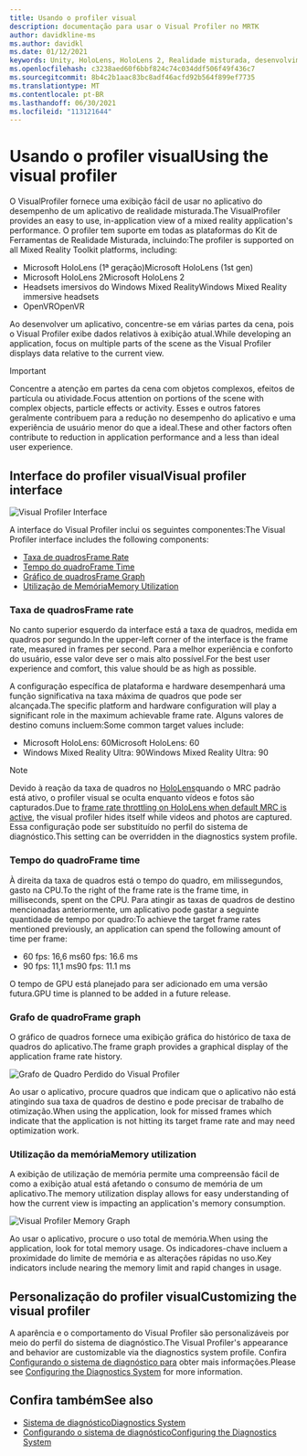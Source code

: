 ```yaml
---
title: Usando o profiler visual
description: documentação para usar o Visual Profiler no MRTK
author: davidkline-ms
ms.author: davidkl
ms.date: 01/12/2021
keywords: Unity, HoloLens, HoloLens 2, Realidade misturada, desenvolvimento, MRTK,
ms.openlocfilehash: c3238aed60f6bbf824c74c034ddf506f49f436c7
ms.sourcegitcommit: 8b4c2b1aac83bc8adf46acfd92b564f899ef7735
ms.translationtype: MT
ms.contentlocale: pt-BR
ms.lasthandoff: 06/30/2021
ms.locfileid: "113121644"
---
```

# <a name="using-the-visual-profiler"></a><span data-ttu-id="51469-104">Usando o profiler visual</span><span class="sxs-lookup"><span data-stu-id="51469-104">Using the visual profiler</span></span>

<span data-ttu-id="51469-105">O VisualProfiler fornece uma exibição fácil de usar no aplicativo do desempenho de um aplicativo de realidade misturada.</span><span class="sxs-lookup"><span data-stu-id="51469-105">The VisualProfiler provides an easy to use, in-application view of a mixed reality application's performance.</span></span> <span data-ttu-id="51469-106">O profiler tem suporte em todas as plataformas do Kit de Ferramentas de Realidade Misturada, incluindo:</span><span class="sxs-lookup"><span data-stu-id="51469-106">The profiler is supported on all Mixed Reality Toolkit platforms, including:</span></span>

- <span data-ttu-id="51469-107">Microsoft HoloLens (1ª geração)</span><span class="sxs-lookup"><span data-stu-id="51469-107">Microsoft HoloLens (1st gen)</span></span>
- <span data-ttu-id="51469-108">Microsoft HoloLens 2</span><span class="sxs-lookup"><span data-stu-id="51469-108">Microsoft HoloLens 2</span></span>
- <span data-ttu-id="51469-109">Headsets imersivos do Windows Mixed Reality</span><span class="sxs-lookup"><span data-stu-id="51469-109">Windows Mixed Reality immersive headsets</span></span>
- <span data-ttu-id="51469-110">OpenVR</span><span class="sxs-lookup"><span data-stu-id="51469-110">OpenVR</span></span>

<span data-ttu-id="51469-111">Ao desenvolver um aplicativo, concentre-se em várias partes da cena, pois o Visual Profiler exibe dados relativos à exibição atual.</span><span class="sxs-lookup"><span data-stu-id="51469-111">While developing an application, focus on multiple parts of the scene as the Visual Profiler displays data relative to the current view.</span></span>

> [!IMPORTANT]
> <span data-ttu-id="51469-112">Concentre a atenção em partes da cena com objetos complexos, efeitos de partícula ou atividade.</span><span class="sxs-lookup"><span data-stu-id="51469-112">Focus attention on portions of the scene with complex objects, particle effects or activity.</span></span> <span data-ttu-id="51469-113">Esses e outros fatores geralmente contribuem para a redução no desempenho do aplicativo e uma experiência de usuário menor do que a ideal.</span><span class="sxs-lookup"><span data-stu-id="51469-113">These and other factors often contribute to reduction in application performance and a less than ideal user experience.</span></span>

## <a name="visual-profiler-interface"></a><span data-ttu-id="51469-114">Interface do profiler visual</span><span class="sxs-lookup"><span data-stu-id="51469-114">Visual profiler interface</span></span>

![Visual Profiler Interface](../images/diagnostics/VisualProfiler.png)

<span data-ttu-id="51469-116">A interface do Visual Profiler inclui os seguintes componentes:</span><span class="sxs-lookup"><span data-stu-id="51469-116">The Visual Profiler interface includes the following components:</span></span>

- [<span data-ttu-id="51469-117">Taxa de quadros</span><span class="sxs-lookup"><span data-stu-id="51469-117">Frame Rate</span></span>](#frame-rate)
- [<span data-ttu-id="51469-118">Tempo do quadro</span><span class="sxs-lookup"><span data-stu-id="51469-118">Frame Time</span></span>](#frame-time)
- [<span data-ttu-id="51469-119">Gráfico de quadros</span><span class="sxs-lookup"><span data-stu-id="51469-119">Frame Graph</span></span>](#frame-graph)
- [<span data-ttu-id="51469-120">Utilização de Memória</span><span class="sxs-lookup"><span data-stu-id="51469-120">Memory Utilization</span></span>](#memory-utilization)

### <a name="frame-rate"></a><span data-ttu-id="51469-121">Taxa de quadros</span><span class="sxs-lookup"><span data-stu-id="51469-121">Frame rate</span></span>

<span data-ttu-id="51469-122">No canto superior esquerdo da interface está a taxa de quadros, medida em quadros por segundo.</span><span class="sxs-lookup"><span data-stu-id="51469-122">In the upper-left corner of the interface is the frame rate, measured in frames per second.</span></span> <span data-ttu-id="51469-123">Para a melhor experiência e conforto do usuário, esse valor deve ser o mais alto possível.</span><span class="sxs-lookup"><span data-stu-id="51469-123">For the best user experience and comfort, this value should be as high as possible.</span></span>

<span data-ttu-id="51469-124">A configuração específica de plataforma e hardware desempenhará uma função significativa na taxa máxima de quadros que pode ser alcançada.</span><span class="sxs-lookup"><span data-stu-id="51469-124">The specific platform and hardware configuration will play a significant role in the maximum achievable frame rate.</span></span> <span data-ttu-id="51469-125">Alguns valores de destino comuns incluem:</span><span class="sxs-lookup"><span data-stu-id="51469-125">Some common target values include:</span></span>

- <span data-ttu-id="51469-126">Microsoft HoloLens: 60</span><span class="sxs-lookup"><span data-stu-id="51469-126">Microsoft HoloLens: 60</span></span>
- <span data-ttu-id="51469-127">Windows Mixed Reality Ultra: 90</span><span class="sxs-lookup"><span data-stu-id="51469-127">Windows Mixed Reality Ultra: 90</span></span>

> [!NOTE]
> <span data-ttu-id="51469-128">Devido à reação da taxa de quadros no [HoloLens](/windows/mixed-reality/mixed-reality-capture-for-developers#what-to-expect-when-mrc-is-enabled-on-hololens)quando o MRC padrão está ativo, o profiler visual se oculta enquanto vídeos e fotos são capturados.</span><span class="sxs-lookup"><span data-stu-id="51469-128">Due to [frame rate throttling on HoloLens when default MRC is active](/windows/mixed-reality/mixed-reality-capture-for-developers#what-to-expect-when-mrc-is-enabled-on-hololens), the visual profiler hides itself while videos and photos are captured.</span></span> <span data-ttu-id="51469-129">Essa configuração pode ser substituído no perfil do sistema de diagnóstico.</span><span class="sxs-lookup"><span data-stu-id="51469-129">This setting can be overridden in the diagnostics system profile.</span></span>

### <a name="frame-time"></a><span data-ttu-id="51469-130">Tempo do quadro</span><span class="sxs-lookup"><span data-stu-id="51469-130">Frame time</span></span>

<span data-ttu-id="51469-131">À direita da taxa de quadros está o tempo do quadro, em milissegundos, gasto na CPU.</span><span class="sxs-lookup"><span data-stu-id="51469-131">To the right of the frame rate is the frame time, in milliseconds, spent on the CPU.</span></span> <span data-ttu-id="51469-132">Para atingir as taxas de quadros de destino mencionadas anteriormente, um aplicativo pode gastar a seguinte quantidade de tempo por quadro:</span><span class="sxs-lookup"><span data-stu-id="51469-132">To achieve the target frame rates mentioned previously, an application can spend the following amount of time per frame:</span></span>

- <span data-ttu-id="51469-133">60 fps: 16,6 ms</span><span class="sxs-lookup"><span data-stu-id="51469-133">60 fps: 16.6 ms</span></span>
- <span data-ttu-id="51469-134">90 fps: 11,1 ms</span><span class="sxs-lookup"><span data-stu-id="51469-134">90 fps: 11.1 ms</span></span>

<span data-ttu-id="51469-135">O tempo de GPU está planejado para ser adicionado em uma versão futura.</span><span class="sxs-lookup"><span data-stu-id="51469-135">GPU time is planned to be added in a future release.</span></span>

### <a name="frame-graph"></a><span data-ttu-id="51469-136">Grafo de quadro</span><span class="sxs-lookup"><span data-stu-id="51469-136">Frame graph</span></span>

<span data-ttu-id="51469-137">O gráfico de quadros fornece uma exibição gráfica do histórico de taxa de quadros do aplicativo.</span><span class="sxs-lookup"><span data-stu-id="51469-137">The frame graph provides a graphical display of the application frame rate history.</span></span>

![Grafo de Quadro Perdido do Visual Profiler](../images/diagnostics/VisualProfilerMissedFrames.png)

<span data-ttu-id="51469-139">Ao usar o aplicativo, procure quadros que indicam que o aplicativo não está atingindo sua taxa de quadros de destino e pode precisar de trabalho de otimização.</span><span class="sxs-lookup"><span data-stu-id="51469-139">When using the application, look for missed frames which indicate that the application is not hitting its target frame rate and may need optimization work.</span></span>

### <a name="memory-utilization"></a><span data-ttu-id="51469-140">Utilização da memória</span><span class="sxs-lookup"><span data-stu-id="51469-140">Memory utilization</span></span>

<span data-ttu-id="51469-141">A exibição de utilização de memória permite uma compreensão fácil de como a exibição atual está afetando o consumo de memória de um aplicativo.</span><span class="sxs-lookup"><span data-stu-id="51469-141">The memory utilization display allows for easy understanding of how the current view is impacting an application's memory consumption.</span></span>

![Visual Profiler Memory Graph](../images/diagnostics/VisualProfilerMemory.png)

<span data-ttu-id="51469-143">Ao usar o aplicativo, procure o uso total de memória.</span><span class="sxs-lookup"><span data-stu-id="51469-143">When using the application, look for total memory usage.</span></span> <span data-ttu-id="51469-144">Os indicadores-chave incluem a proximidade do limite de memória e as alterações rápidas no uso.</span><span class="sxs-lookup"><span data-stu-id="51469-144">Key indicators include nearing the memory limit and rapid changes in usage.</span></span>

## <a name="customizing-the-visual-profiler"></a><span data-ttu-id="51469-145">Personalização do profiler visual</span><span class="sxs-lookup"><span data-stu-id="51469-145">Customizing the visual profiler</span></span>

<span data-ttu-id="51469-146">A aparência e o comportamento do Visual Profiler são personalizáveis por meio do perfil do sistema de diagnóstico.</span><span class="sxs-lookup"><span data-stu-id="51469-146">The Visual Profiler's appearance and behavior are customizable via the diagnostics system profile.</span></span> <span data-ttu-id="51469-147">Confira [Configurando o sistema de diagnóstico para](configuring-diagnostics.md) obter mais informações.</span><span class="sxs-lookup"><span data-stu-id="51469-147">Please see [Configuring the Diagnostics System](configuring-diagnostics.md) for more information.</span></span>

## <a name="see-also"></a><span data-ttu-id="51469-148">Confira também</span><span class="sxs-lookup"><span data-stu-id="51469-148">See also</span></span>

- [<span data-ttu-id="51469-149">Sistema de diagnóstico</span><span class="sxs-lookup"><span data-stu-id="51469-149">Diagnostics System</span></span>](diagnostics-system-getting-started.md)
- [<span data-ttu-id="51469-150">Configurando o sistema de diagnóstico</span><span class="sxs-lookup"><span data-stu-id="51469-150">Configuring the Diagnostics System</span></span>](configuring-diagnostics.md)
